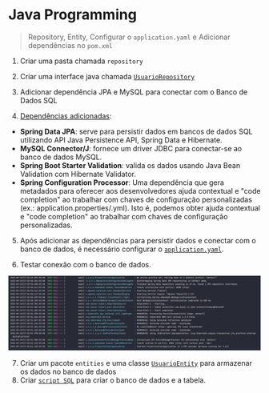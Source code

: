 # Java Programming  

> Repository, Entity, Configurar o `application.yaml` e Adicionar dependências no `pom.xml`    

1. Criar uma pasta chamada `repository`  
2. Criar uma interface java chamada [`UsuarioRepository`](./project-initial/src/main/java/com/juhmaran/myproject/projectinitial/repository/UsuarioRepository.java)   
3. Adicionar dependência JPA e MySQL para conectar com o Banco de Dados SQL  

4. [Dependências adicionadas](./project-initial/pom.xml):  

- **Spring Data JPA**: serve para persistir dados em bancos de dados SQL utilizando API Java Persistence API, Spring Data e Hibernate.   
- **MySQL Connector/J**: fornece um driver JDBC para conectar-se ao banco de dados MySQL.   
- **Spring Boot Starter Validation**: valida os dados usando Java Bean Validation com Hibernate Validator.   
- **Spring Configuration Processor**: Uma dependência que gera metadados para oferecer aos desenvolvedores ajuda contextual e "code completion" ao trabalhar com chaves de configuração personalizadas (ex.: application.properties/.yml). Isto é, podemos obter ajuda contextual e "code completion" ao trabalhar com chaves de configuração personalizadas.  

5. Após adicionar as dependências para persistir dados e conectar com o banco de dados, é necessário configurar o [`application.yaml`](./project-initial/src/main/resources/application.yaml).  

6. Testar conexão com o banco de dados.  

![Imagem do console](./img/002_console_testar_conexao_database.png)

7. Criar um pacote `entities` e uma classe [`UsuarioEntity`](./project-initial/src/main/java/com/juhmaran/myproject/projectinitial/entities/UsuarioEntity.java) para armazenar os dados no banco de dados  
8. Criar [`script SQL`](./project-initial/src/main/resources/static/script.sql) para criar o banco de dados e a tabela.   
